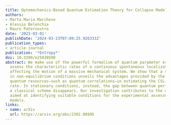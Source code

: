 ```yaml
---
title: Optomechanics-Based Quantum Estimation Theory for Collapse Models
authors:
- Marta Maria Marchese
- Alessio Belenchia
- Mauro Paternostro
date: '2023-03-01'
publishDate: '2024-03-23T07:09:25.926333Z'
publication_types:
- article-journal
publication: '*Entropy*'
doi: 10.3390/e25030500
abstract: We make use of the powerful formalism of quantum parameter estimation to
  assess the characteristic rates of a continuous spontaneous localization (CSL) model
  affecting the motion of a massive mechanical system. We show that a study performed
  in non-equilibrium conditions unveils the advantages provided by the use of genuinely
  quantum resources—such as quantum correlations—in estimating the CSL-induced diffusion
  rate. In stationary conditions, instead, the gap between quantum performance and
  a classical scheme disappears. Our investigation contributes to the ongoing effort
  aimed at identifying suitable conditions for the experimental assessment of collapse
  models.
links:
- name: arXiv
  url: https://arxiv.org/abs/2302.08995
---
```

